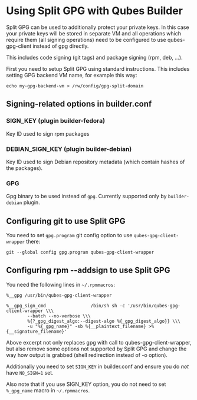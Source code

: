 Using Split GPG with Qubes Builder
=================================

Split GPG can be used to additionally protect your private keys. In this case
your private keys will be stored in separate VM and all operations which
require them (all signing operations) need to be configured to use
qubes-gpg-client instead of gpg directly.

This includes code signing (git tags) and package signing (rpm, deb, ...).

First you need to setup Split GPG using standard instructions. This includes
setting GPG backend VM name, for example this way:
```
echo my-gpg-backend-vm > /rw/config/gpg-split-domain
```

Signing-related options in builder.conf
---------------------------------------
### SIGN_KEY (plugin builder-fedora)
Key ID used to sign rpm packages

### DEBIAN_SIGN_KEY (plugin builder-debian)
Key ID used to sign Debian repository metadata (which contain hashes of the packages).

### GPG
Gpg binary to be used instead of `gpg`. Currently supported only by
`builder-debian` plugin.

Configuring git to use Split GPG
--------------------------------

You need to set `gpg.program` git config option to use `qubes-gpg-client-wrapper` there:
```
git --global config gpg.program qubes-gpg-client-wrapper
```

Configuring rpm --addsign to use Split GPG
---------------------------------------

You need the following lines in `~/.rpmmacros`:
```
%__gpg /usr/bin/qubes-gpg-client-wrapper

%__gpg_sign_cmd                 /bin/sh sh -c '/usr/bin/qubes-gpg-client-wrapper \\\
        --batch --no-verbose \\\
        %{?_gpg_digest_algo:--digest-algo %{_gpg_digest_algo}} \\\
        -u "%{_gpg_name}" -sb %{__plaintext_filename} >%{__signature_filename}'
```
Above excerpt not only replaces gpg with call to qubes-gpg-client-wrapper, but
also remove some options not supported by Split GPG and change the way how
output is grabbed (shell redirection instead of -o option).

Additionally you need to set `SIGN_KEY` in builder.conf and ensure you do *not*
have `NO_SIGN=1` set.

Also note that if you use SIGN_KEY option, you do not need to set `%_gpg_name`
macro in `~/.rpmmacros`.
